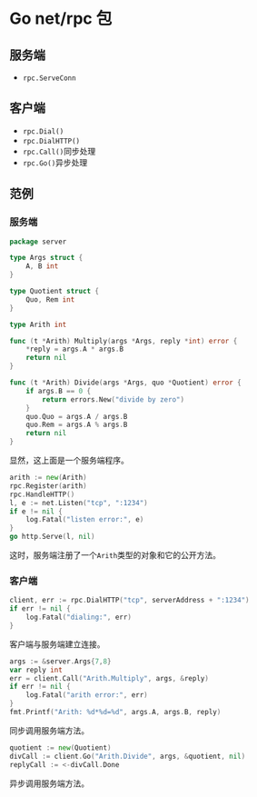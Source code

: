 # Go net/rpc 包
## 服务端
- `rpc.ServeConn`
## 客户端
- `rpc.Dial()`
- `rpc.DialHTTP()`
- `rpc.Call()`同步处理
- `rpc.Go()`异步处理

## 范例
### 服务端
```go
package server

type Args struct {
    A, B int
}

type Quotient struct {
    Quo, Rem int
}

type Arith int

func (t *Arith) Multiply(args *Args, reply *int) error {
    *reply = args.A * args.B
    return nil
}

func (t *Arith) Divide(args *Args, quo *Quotient) error {
    if args.B == 0 {
        return errors.New("divide by zero")
    }
    quo.Quo = args.A / args.B
    quo.Rem = args.A % args.B
    return nil
}
```
显然，这上面是一个服务端程序。
```go
arith := new(Arith)
rpc.Register(arith)
rpc.HandleHTTP()
l, e := net.Listen("tcp", ":1234")
if e != nil {
    log.Fatal("listen error:", e)
}
go http.Serve(l, nil)
```
这时，服务端注册了一个`Arith`类型的对象和它的公开方法。
### 客户端
```go
client, err := rpc.DialHTTP("tcp", serverAddress + ":1234")
if err != nil {
    log.Fatal("dialing:", err)
}
```
客户端与服务端建立连接。
```go
args := &server.Args{7,8}
var reply int
err = client.Call("Arith.Multiply", args, &reply)
if err != nil {
    log.Fatal("arith error:", err)
}
fmt.Printf("Arith: %d*%d=%d", args.A, args.B, reply)
```
同步调用服务端方法。
```go
quotient := new(Quotient)
divCall := client.Go("Arith.Divide", args, &quotient, nil)
replyCall := <-divCall.Done
```
异步调用服务端方法。